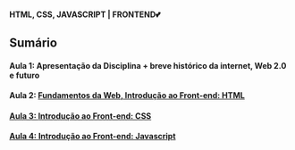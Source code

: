 <h4> HTML, CSS, JAVASCRIPT | FRONTEND💕</h4>
<h2>Sumário</h2>
<h4>Aula 1: Apresentação da Disciplina + breve histórico da internet, Web 2.0 e futuro</h4>
<h4>Aula 2: <a href="https://github.com/MaineCalabrezi13/Frontend/tree/main/Aula%2010.03">Fundamentos da Web, Introdução ao Front-end: HTML</h4>
<h4>Aula 3: <a href="">Introdução ao Front-end: CSS</h4>
<h4>Aula 4: <a href="https://github.com/MaineCalabrezi13/Frontend/tree/main/Aula%2024.03">Introdução ao Front-end: Javascript</h4>

